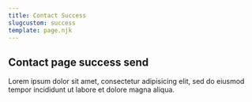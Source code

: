 ```yaml
---
title: Contact Success
slugcustom: success
template: page.njk
---
```

## Contact page success send
Lorem ipsum dolor sit amet, consectetur adipisicing elit, sed do eiusmod tempor incididunt ut labore et dolore magna aliqua. 